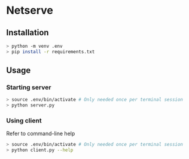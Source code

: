 # Netserve
## Installation
```bash
> python -m venv .env
> pip install -r requirements.txt 
```

## Usage
### Starting server
```bash
> source .env/bin/activate # Only needed once per terminal session
> python server.py
```

### Using client
Refer to command-line help
```bash
> source .env/bin/activate # Only needed once per terminal session
> python client.py --help
```


